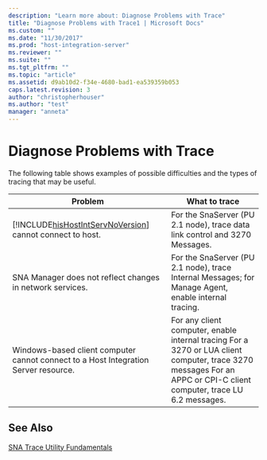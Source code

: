 ```yaml
---
description: "Learn more about: Diagnose Problems with Trace"
title: "Diagnose Problems with Trace1 | Microsoft Docs"
ms.custom: ""
ms.date: "11/30/2017"
ms.prod: "host-integration-server"
ms.reviewer: ""
ms.suite: ""
ms.tgt_pltfrm: ""
ms.topic: "article"
ms.assetid: d9ab10d2-f34e-4680-bad1-ea539359b053
caps.latest.revision: 3
author: "christopherhouser"
ms.author: "test"
manager: "anneta"
---
```

# Diagnose Problems with Trace
The following table shows examples of possible difficulties and the types of tracing that may be useful.  


|                                                Problem                                                 |                                                                            What to trace                                                                             |
|--------------------------------------------------------------------------------------------------------|----------------------------------------------------------------------------------------------------------------------------------------------------------------------|
| [!INCLUDE[hisHostIntServNoVersion](../includes/hishostintservnoversion-md.md)] cannot connect to host. |                                             For the SnaServer (PU 2.1 node), trace data link control and 3270 Messages.                                              |
|                       SNA Manager does not reflect changes in network services.                        |                                 For the SnaServer (PU 2.1 node), trace Internal Messages; for Manage Agent, enable internal tracing.                                 |
|          Windows-based client computer cannot connect to a Host Integration Server resource.           | For any client computer, enable internal tracing For a 3270 or LUA client computer, trace 3270 messages For an APPC or CPI-C client computer, trace LU 6.2 messages. |

## See Also  
 [SNA Trace Utility Fundamentals](../core/sna-trace-utility-fundamentals1.md)
